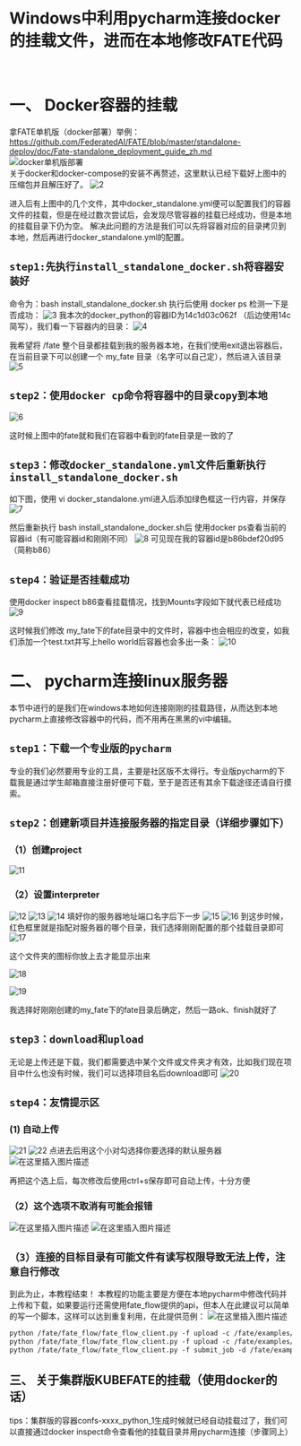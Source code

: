 Windows中利用pycharm连接docker的挂载文件，进而在本地修改FATE代码
=============
<br/>


# 一、 Docker容器的挂载
拿FATE单机版（docker部署）举例：https://github.com/FederatedAI/FATE/blob/master/standalone-deploy/doc/Fate-standalone_deployment_guide_zh.md
<br/>
![docker单机版部署](https://img-blog.csdnimg.cn/2020080522491512.png?x-oss-process=image/watermark,type_ZmFuZ3poZW5naGVpdGk,shadow_10,text_aHR0cHM6Ly9ibG9nLmNzZG4ubmV0L3pqczk3NTU4NDcxNA==,size_16,color_FFFFFF,t_70)
<br/>
关于docker和docker-compose的安装不再赘述，这里默认已经下载好上图中的压缩包并且解压好了。
![2](https://img-blog.csdnimg.cn/20200805224946720.png)

进入后有上图中的几个文件，其中docker_standalone.yml便可以配置我们的容器文件的挂载，但是在经过数次尝试后，会发现尽管容器的挂载已经成功，但是本地的挂载目录下仍为空。
解决此问题的方法是我们可以先将容器对应的目录拷贝到本地，然后再进行docker_standalone.yml的配置。
## `step1:先执行install_standalone_docker.sh将容器安装好`
命令为：bash install_standalone_docker.sh
执行后使用 docker ps 检测一下是否成功：
![3](https://img-blog.csdnimg.cn/20200805225013292.png)
我本次的docker_python的容器ID为14c1d03c062f （后边使用14c简写），我们看一下容器内的目录：
![4](https://img-blog.csdnimg.cn/20200805225024837.png)

我希望将 /fate 整个目录都挂载到我的服务器本地，在我们使用exit退出容器后，在当前目录下可以创建一个 my_fate 目录（名字可以自己定），然后进入该目录
![5](https://img-blog.csdnimg.cn/20200805225042872.png)

## `step2：使用docker cp命令将容器中的目录copy到本地`

![6](https://img-blog.csdnimg.cn/20200805225054341.png)

这时候上图中的fate就和我们在容器中看到的fate目录是一致的了

## `step3：修改docker_standalone.yml文件后重新执行install_standalone_docker.sh`
如下图，使用 vi docker_standalone.yml进入后添加绿色框这一行内容，并保存
![7](https://img-blog.csdnimg.cn/20200805225113900.png?x-oss-process=image/watermark,type_ZmFuZ3poZW5naGVpdGk,shadow_10,text_aHR0cHM6Ly9ibG9nLmNzZG4ubmV0L3pqczk3NTU4NDcxNA==,size_16,color_FFFFFF,t_70)


然后重新执行 bash install_standalone_docker.sh后
使用docker ps查看当前的容器id（有可能容器id和刚刚不同）
![8](https://img-blog.csdnimg.cn/20200805225153458.png)
可见现在我的容器id是b86bdef20d95（简称b86）
## `step4：验证是否挂载成功`
使用docker inspect b86查看挂载情况，找到Mounts字段如下就代表已经成功
![9](https://img-blog.csdnimg.cn/20200805225258975.png?x-oss-process=image/watermark,type_ZmFuZ3poZW5naGVpdGk,shadow_10,text_aHR0cHM6Ly9ibG9nLmNzZG4ubmV0L3pqczk3NTU4NDcxNA==,size_16,color_FFFFFF,t_70)

这时候我们修改 my_fate下的fate目录中的文件时，容器中也会相应的改变，如我们添加一个test.txt并写上hello world后容器也会多出一条：
![10](https://img-blog.csdnimg.cn/20200805225352891.png?x-oss-process=image/watermark,type_ZmFuZ3poZW5naGVpdGk,shadow_10,text_aHR0cHM6Ly9ibG9nLmNzZG4ubmV0L3pqczk3NTU4NDcxNA==,size_16,color_FFFFFF,t_70)
# 二、 pycharm连接linux服务器
本节中进行的是我们在windows本地如何连接刚刚的挂载路径，从而达到本地pycharm上直接修改容器中的代码，而不用再在黑黑的vi中编辑。

## `step1：下载一个专业版的pycharm`
专业的我们必然要用专业的工具，主要是社区版不太得行。专业版pycharm的下载我是通过学生邮箱直接注册好便可下载，至于是否还有其余下载途径还请自行摸索。

## `step2：创建新项目并连接服务器的指定目录（详细步骤如下）`
### （1）创建project
![11](https://img-blog.csdnimg.cn/20200805225414407.png?x-oss-process=image/watermark,type_ZmFuZ3poZW5naGVpdGk,shadow_10,text_aHR0cHM6Ly9ibG9nLmNzZG4ubmV0L3pqczk3NTU4NDcxNA==,size_16,color_FFFFFF,t_70)
### （2）设置interpreter
![12](https://img-blog.csdnimg.cn/20200805225432873.png?x-oss-process=image/watermark,type_ZmFuZ3poZW5naGVpdGk,shadow_10,text_aHR0cHM6Ly9ibG9nLmNzZG4ubmV0L3pqczk3NTU4NDcxNA==,size_16,color_FFFFFF,t_70)
![13](https://img-blog.csdnimg.cn/2020080522544910.png?x-oss-process=image/watermark,type_ZmFuZ3poZW5naGVpdGk,shadow_10,text_aHR0cHM6Ly9ibG9nLmNzZG4ubmV0L3pqczk3NTU4NDcxNA==,size_16,color_FFFFFF,t_70)
![14](https://img-blog.csdnimg.cn/20200805225509321.png?x-oss-process=image/watermark,type_ZmFuZ3poZW5naGVpdGk,shadow_10,text_aHR0cHM6Ly9ibG9nLmNzZG4ubmV0L3pqczk3NTU4NDcxNA==,size_16,color_FFFFFF,t_70)
填好你的服务器地址端口名字后下一步
![15](https://img-blog.csdnimg.cn/2020080522552418.png?x-oss-process=image/watermark,type_ZmFuZ3poZW5naGVpdGk,shadow_10,text_aHR0cHM6Ly9ibG9nLmNzZG4ubmV0L3pqczk3NTU4NDcxNA==,size_16,color_FFFFFF,t_70)
![16](https://img-blog.csdnimg.cn/20200805225536958.png?x-oss-process=image/watermark,type_ZmFuZ3poZW5naGVpdGk,shadow_10,text_aHR0cHM6Ly9ibG9nLmNzZG4ubmV0L3pqczk3NTU4NDcxNA==,size_16,color_FFFFFF,t_70)
到这步时候，红色框里就是指配对服务器的哪个目录，我们选择刚刚配置的那个挂载目录即可
![17](https://img-blog.csdnimg.cn/20200805225551194.png?x-oss-process=image/watermark,type_ZmFuZ3poZW5naGVpdGk,shadow_10,text_aHR0cHM6Ly9ibG9nLmNzZG4ubmV0L3pqczk3NTU4NDcxNA==,size_16,color_FFFFFF,t_70)

这个文件夹的图标你放上去才能显示出来

![18](https://img-blog.csdnimg.cn/20200805225604198.png?x-oss-process=image/watermark,type_ZmFuZ3poZW5naGVpdGk,shadow_10,text_aHR0cHM6Ly9ibG9nLmNzZG4ubmV0L3pqczk3NTU4NDcxNA==,size_16,color_FFFFFF,t_70)

![19](https://img-blog.csdnimg.cn/20200805225616353.png?x-oss-process=image/watermark,type_ZmFuZ3poZW5naGVpdGk,shadow_10,text_aHR0cHM6Ly9ibG9nLmNzZG4ubmV0L3pqczk3NTU4NDcxNA==,size_16,color_FFFFFF,t_70)

我选择好刚刚创建的my_fate下的fate目录后确定，然后一路ok、finish就好了

## `step3：download和upload`
无论是上传还是下载，我们都需要选中某个文件或文件夹才有效，比如我们现在项目中什么也没有时候，我们可以选择项目名后download即可
![20](https://img-blog.csdnimg.cn/20200805225630178.png?x-oss-process=image/watermark,type_ZmFuZ3poZW5naGVpdGk,shadow_10,text_aHR0cHM6Ly9ibG9nLmNzZG4ubmV0L3pqczk3NTU4NDcxNA==,size_16,color_FFFFFF,t_70)
## `step4：友情提示区`
### (1)  自动上传
![21](https://img-blog.csdnimg.cn/20200805225647367.png?x-oss-process=image/watermark,type_ZmFuZ3poZW5naGVpdGk,shadow_10,text_aHR0cHM6Ly9ibG9nLmNzZG4ubmV0L3pqczk3NTU4NDcxNA==,size_16,color_FFFFFF,t_70)
![22](https://img-blog.csdnimg.cn/20200805225703686.png?x-oss-process=image/watermark,type_ZmFuZ3poZW5naGVpdGk,shadow_10,text_aHR0cHM6Ly9ibG9nLmNzZG4ubmV0L3pqczk3NTU4NDcxNA==,size_16,color_FFFFFF,t_70)
点进去后用这个小对勾选择你要选择的默认服务器
![在这里插入图片描述](https://img-blog.csdnimg.cn/20200805225719994.png?x-oss-process=image/watermark,type_ZmFuZ3poZW5naGVpdGk,shadow_10,text_aHR0cHM6Ly9ibG9nLmNzZG4ubmV0L3pqczk3NTU4NDcxNA==,size_16,color_FFFFFF,t_70)

再把这个选上后，每次修改后使用ctrl+s保存即可自动上传，十分方便
### （2）这个选项不取消有可能会报错
![在这里插入图片描述](https://img-blog.csdnimg.cn/20200805225734350.png?x-oss-process=image/watermark,type_ZmFuZ3poZW5naGVpdGk,shadow_10,text_aHR0cHM6Ly9ibG9nLmNzZG4ubmV0L3pqczk3NTU4NDcxNA==,size_16,color_FFFFFF,t_70)
![在这里插入图片描述](https://img-blog.csdnimg.cn/20200805225748422.png?x-oss-process=image/watermark,type_ZmFuZ3poZW5naGVpdGk,shadow_10,text_aHR0cHM6Ly9ibG9nLmNzZG4ubmV0L3pqczk3NTU4NDcxNA==,size_16,color_FFFFFF,t_70)
## `（3）连接的目标目录有可能文件有读写权限导致无法上传，注意自行修改`

到此为止，本教程结束！
本教程的功能主要是方便在本地pycharm中修改代码并上传和下载，如果要运行还需使用fate_flow提供的api，但本人在此建议可以简单的写一个脚本，这样可以达到重复利用，在此提供范例：
![在这里插入图片描述](https://img-blog.csdnimg.cn/20200805225801776.png)

```xml
python /fate/fate_flow/fate_flow_client.py -f upload -c /fate/examples/federatedml-1.x-examples/homo_logistic_regression/upload_data_guest.json
python /fate/fate_flow/fate_flow_client.py -f upload -c /fate/examples/federatedml-1.x-examples/homo_logistic_regression/upload_data_host.json
python /fate/fate_flow/fate_flow_client.py -f submit_job -d /fate/examples/federatedml-1.x-examples/homo_logistic_regression/test_homolr_train_job_dsl.json -c /fate/examples/federatedml-1.x-examples/homo_logistic_regression/test_homolr_train_job_conf.json
```
## 三、 关于集群版KUBEFATE的挂载（使用docker的话）
tips：集群版的容器confs-xxxx_python_1生成时候就已经自动挂载过了，我们可以直接通过docker inspect命令查看他的挂载目录并用pycharm连接（步骤同上）
